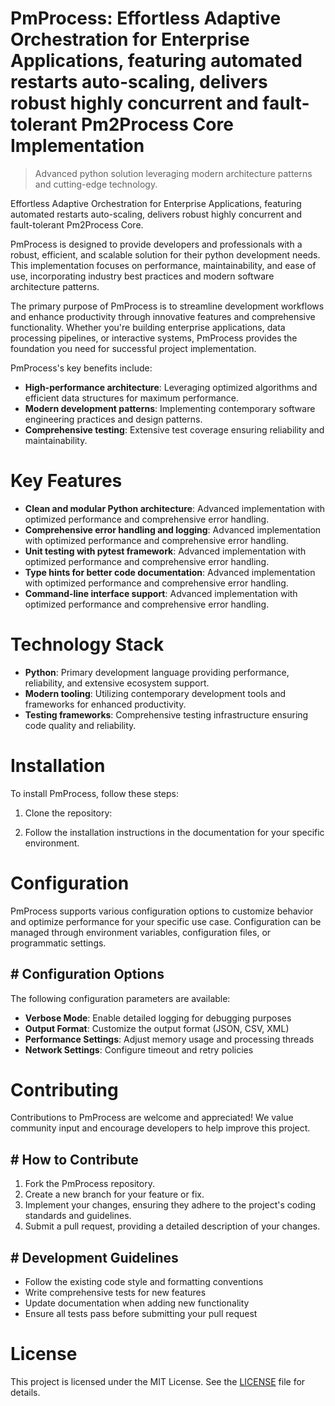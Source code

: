 <!-- fallback_PmProcess_20251001193129_98264 -->

# PmProcess: Effortless Adaptive Orchestration for Enterprise Applications, featuring automated restarts auto-scaling, delivers robust highly concurrent and fault-tolerant Pm2Process Core Implementation
> Advanced python solution leveraging modern architecture patterns and cutting-edge technology.

Effortless Adaptive Orchestration for Enterprise Applications, featuring automated restarts auto-scaling, delivers robust highly concurrent and fault-tolerant Pm2Process Core.

PmProcess is designed to provide developers and professionals with a robust, efficient, and scalable solution for their python development needs. This implementation focuses on performance, maintainability, and ease of use, incorporating industry best practices and modern software architecture patterns.

The primary purpose of PmProcess is to streamline development workflows and enhance productivity through innovative features and comprehensive functionality. Whether you're building enterprise applications, data processing pipelines, or interactive systems, PmProcess provides the foundation you need for successful project implementation.

PmProcess's key benefits include:

* **High-performance architecture**: Leveraging optimized algorithms and efficient data structures for maximum performance.
* **Modern development patterns**: Implementing contemporary software engineering practices and design patterns.
* **Comprehensive testing**: Extensive test coverage ensuring reliability and maintainability.

# Key Features

* **Clean and modular Python architecture**: Advanced implementation with optimized performance and comprehensive error handling.
* **Comprehensive error handling and logging**: Advanced implementation with optimized performance and comprehensive error handling.
* **Unit testing with pytest framework**: Advanced implementation with optimized performance and comprehensive error handling.
* **Type hints for better code documentation**: Advanced implementation with optimized performance and comprehensive error handling.
* **Command-line interface support**: Advanced implementation with optimized performance and comprehensive error handling.

# Technology Stack

* **Python**: Primary development language providing performance, reliability, and extensive ecosystem support.
* **Modern tooling**: Utilizing contemporary development tools and frameworks for enhanced productivity.
* **Testing frameworks**: Comprehensive testing infrastructure ensuring code quality and reliability.

# Installation

To install PmProcess, follow these steps:

1. Clone the repository:


2. Follow the installation instructions in the documentation for your specific environment.

# Configuration

PmProcess supports various configuration options to customize behavior and optimize performance for your specific use case. Configuration can be managed through environment variables, configuration files, or programmatic settings.

## # Configuration Options

The following configuration parameters are available:

* **Verbose Mode**: Enable detailed logging for debugging purposes
* **Output Format**: Customize the output format (JSON, CSV, XML)
* **Performance Settings**: Adjust memory usage and processing threads
* **Network Settings**: Configure timeout and retry policies

# Contributing

Contributions to PmProcess are welcome and appreciated! We value community input and encourage developers to help improve this project.

## # How to Contribute

1. Fork the PmProcess repository.
2. Create a new branch for your feature or fix.
3. Implement your changes, ensuring they adhere to the project's coding standards and guidelines.
4. Submit a pull request, providing a detailed description of your changes.

## # Development Guidelines

* Follow the existing code style and formatting conventions
* Write comprehensive tests for new features
* Update documentation when adding new functionality
* Ensure all tests pass before submitting your pull request

# License

This project is licensed under the MIT License. See the [LICENSE](https://github.com/weiquan98/PmProcess/blob/main/LICENSE) file for details.
